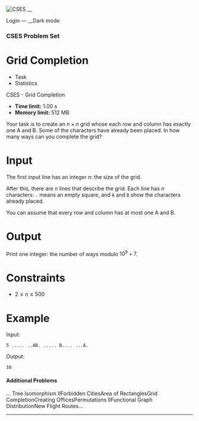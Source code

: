 ![CSES](/logo.png?1) __

Login — __Dark mode

### CSES Problem Set

# Grid Completion

  * Task
  * Statistics

CSES - Grid Completion

  * **Time limit:** 1.00 s
  * **Memory limit:** 512 MB

Your task is to create an $n \times n$ grid whose each row and column has
exactly one A and B. Some of the characters have already been placed. In how
many ways can you complete the grid?

# Input

The first input line has an integer $n$: the size of the grid.

After this, there are $n$ lines that describe the grid. Each line has $n$
characters: `.` means an empty square, and `A` and `B` show the characters
already placed.

You can assume that every row and column has at most one A and B.

# Output

Print one integer: the number of ways modulo $10^9+7$.

# Constraints

  * $2 \le n \le 500$

# Example

Input:

``` 5 ..... ..AB. ..... B.... ...A. ```

Output:

``` 16 ```

#### Additional Problems

... Tree Isomorphism IIForbidden CitiesArea of RectanglesGrid
CompletionCreating OfficesPermutations IIFunctional Graph DistributionNew
Flight Routes...

* * *

